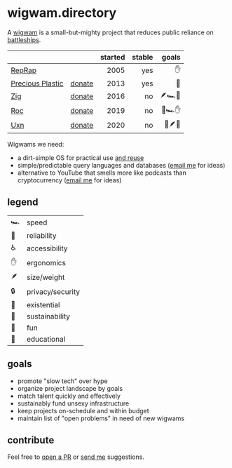# wigwam.directory

A [wigwam](https://taylor.town/pardon-2023#wigwams) is a small-but-mighty
project that reduces public reliance on
[battleships](https://taylor.town/pardon-2023#wigwams).

|                                                     |                                                   | started | stable |  goals |
| --------------------------------------------------- | ------------------------------------------------: | ------: | -----: | -----: |
| [RepRap](https://reprap.org/wiki/RepRap)            |                                                   |    2005 |    yes |     ✋ |
| [Precious Plastic](https://www.preciousplastic.com) | [donate](https://www.preciousplastic.com/support) |    2013 |    yes |     🌲 |
| [Zig](https://ziglang.org)                          |                [donate](https://ziglang.org/zsf/) |    2016 |     no | 🪶🏎️🏰 |
| [Roc](https://www.roc-lang.org)                     |    [donate](https://github.com/sponsors/roc-lang) |    2019 |     no | 🏰🏎️✋ |
| [Uxn](https://100r.co/site/uxn.html)                |       [donate](https://100r.co/site/support.html) |    2020 |     no | 🌲🪶🏰 |

<!--
potential:
- IndyMill: https://indystry.cc/indymill/
--->

<!--
future columns:
- image/logo
- three-word description
- seeking $/year
- seeking contributors/specialists
- tutorials
- definition of "done"
--->

Wigwams we need:

- a dirt-simple OS for practical use [and reuse](https://permacomputing.net)
- simple/predictable query languages and databases
  ([email me](mailto:hello@taylor.town) for ideas)
- alternative to YouTube that smells more like podcasts than cryptocurrency
  ([email me](mailto:hello@taylor.town) for ideas)

<!--
more stuff we need:
- open spiroligomers
- synthetic bio
- ai stuff
--->

## legend

|     |                  |
| --- | ---------------- |
| 🏎️  | speed            |
| 🏰  | reliability      |
| ♿  | accessibility    |
| ✋  | ergonomics       |
| 🪶  | size/weight      |
| 🔒  | privacy/security |
| 🌋  | existential      |
| 🌲  | sustainability   |
| 🌈  | fun              |
| 🧠  | educational      |

## goals

- promote "slow tech" over hype
- organize project landscape by goals
- match talent quickly and effectively
- sustainably fund unsexy infrastructure
- keep projects on-schedule and within budget
- maintain list of "open problems" in need of new wigwams

## contribute

Feel free to
[open a PR](https://github.com/surprisetalk/wigwams/edit/main/readme.md) or
[send me](mailto:hello@taylor.town) suggestions.

